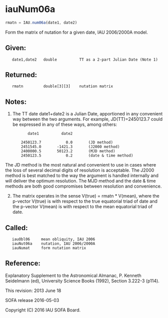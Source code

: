 # iauNum06a

```js
rmatn = IAU.num06a(date1, date2)
```

Form the matrix of nutation for a given date, IAU 2006/2000A model.

## Given:
```
   date1,date2   double          TT as a 2-part Julian Date (Note 1)
```

## Returned:
```
   rmatn         double[3][3]    nutation matrix
```

## Notes:

1) The TT date date1+date2 is a Julian Date, apportioned in any
   convenient way between the two arguments.  For example,
   JD(TT)=2450123.7 could be expressed in any of these ways,
   among others:

```
          date1          date2

       2450123.7           0.0       (JD method)
       2451545.0       -1421.3       (J2000 method)
       2400000.5       50123.2       (MJD method)
       2450123.5           0.2       (date & time method)
```

   The JD method is the most natural and convenient to use in
   cases where the loss of several decimal digits of resolution
   is acceptable.  The J2000 method is best matched to the way
   the argument is handled internally and will deliver the
   optimum resolution.  The MJD method and the date & time methods
   are both good compromises between resolution and convenience.

2) The matrix operates in the sense V(true) = rmatn * V(mean), where
   the p-vector V(true) is with respect to the true equatorial triad
   of date and the p-vector V(mean) is with respect to the mean
   equatorial triad of date.

## Called:
```
   iauObl06     mean obliquity, IAU 2006
   iauNut06a    nutation, IAU 2006/2000A
   iauNumat     form nutation matrix
```

## Reference:

   Explanatory Supplement to the Astronomical Almanac,
   P. Kenneth Seidelmann (ed), University Science Books (1992),
   Section 3.222-3 (p114).

This revision:  2013 June 18

SOFA release 2016-05-03

Copyright (C) 2016 IAU SOFA Board.